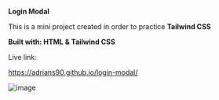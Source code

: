 **Login Modal**

This is a mini project created in order to practice **Tailwind CSS**

**Built with: HTML & Tailwind CSS**

Live link:

https://adrians90.github.io/login-modal/ 

![image](https://github.com/adrians90/login-modal/assets/128593202/22f39335-3d59-4eaf-bd31-740b9ed1b25b)
